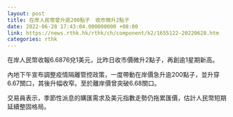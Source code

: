 ```yaml
---
layout: post
title: 在岸人民幣曾升逾200點子　收市微升2點子
date: 2022-06-28 17:43:04.000000000 +08:00
link: https://news.rthk.hk/rthk/ch/component/k2/1655122-20220628.htm
categories: rthk
---
```


在岸人民幣收報6.6876兌1美元，比昨日收市價微升2點子，再創逾1星期新高。

內地下午宣布調整疫情隔離管控政策，一度帶動在岸價急升逾200點子，並升穿6.67關口，其後升幅收窄。至於離岸價曾突破6.68關口。

交易員表示，季節性派息的購匯需求及美元指數走勢仍拖累匯價，估計人民幣短期延續整固格局。
